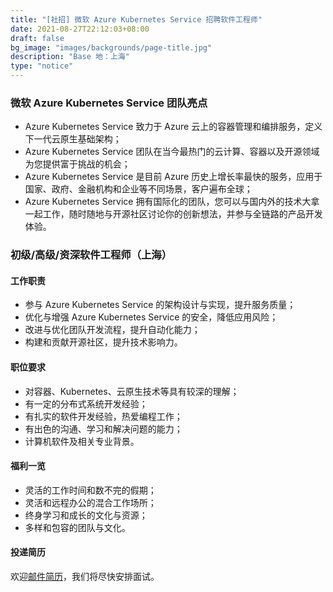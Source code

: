 ```yaml
---
title: "[社招] 微软 Azure Kubernetes Service 招聘软件工程师"
date: 2021-08-27T22:12:03+08:00
draft: false
bg_image: "images/backgrounds/page-title.jpg"
description: "Base 地：上海"
type: "notice"
---
```


### 微软 Azure Kubernetes Service 团队亮点

* Azure Kubernetes Service 致力于 Azure 云上的容器管理和编排服务，定义下一代云原生基础架构；
* Azure Kubernetes Service 团队在当今最热门的云计算、容器以及开源领域为您提供富于挑战的机会；
* Azure Kubernetes Service 是目前 Azure 历史上增长率最快的服务，应用于国家、政府、金融机构和企业等不同场景，客户遍布全球；
* Azure Kubernetes Service 拥有国际化的团队，您可以与国内外的技术大拿一起工作，随时随地与开源社区讨论你的创新想法，并参与全链路的产品开发体验。

### 初级/高级/资深软件工程师（上海）

#### 工作职责

* 参与 Azure Kubernetes Service 的架构设计与实现，提升服务质量；
* 优化与增强 Azure Kubernetes Service 的安全，降低应用风险；
* 改进与优化团队开发流程，提升自动化能力；
* 构建和贡献开源社区，提升技术影响力。

#### 职位要求

* 对容器、Kubernetes、云原生技术等具有较深的理解；
* 有一定的分布式系统开发经验；
* 有扎实的软件开发经验，热爱编程工作；
* 有出色的沟通、学习和解决问题的能力；
* 计算机软件及相关专业背景。

#### 福利一览

* 灵活的工作时间和数不完的假期；
* 灵活和远程办公的混合工作场所；
* 终身学习和成长的文化与资源；
* 多样和包容的团队与文化。

#### 投递简历

欢迎[邮件简历](mailto:peni@microsoft.com)，我们将尽快安排面试。
